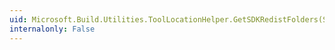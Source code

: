 ```yaml
---
uid: Microsoft.Build.Utilities.ToolLocationHelper.GetSDKRedistFolders(System.String,System.String,System.String)
internalonly: False
---
```

